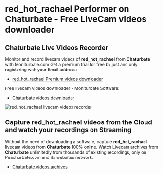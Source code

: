 # red_hot_rachael Performer on Chaturbate - Free LiveCam videos downloader

## Chaturbate Live Videos Recorder

Monitor and record livecam videos of **red_hot_rachael** from **Chaturbate** with Moniturbate.com
Get a premium trial for free by just and only registering with your Email address:
* [red_hot_rachael Premium videos downloader](https://moniturbate.com/request-demo-licence-key.html)

Free livecam videos downloader - Moniturbate Software:
* [Chaturbate videos downloader](https://moniturbate.com/moniturbate-download-software.html)

![red_hot_rachael livecam videos recorder](https://peachurnet.com/templates/moniturbate-software.png)


## Capture red_hot_rachael videos from the Cloud and watch your recordings on Streaming

Without the need of downloading a software, capture **red_hot_rachael** livecam videos from **Chaturbate** 100% online.
Watch Livecam archives from **Chaturbate** unlimitedly from thousands of existing recordings, only on Peachurbate.com and its websites network:
* [Chaturbate videos archives](https://peachurnet.com/)